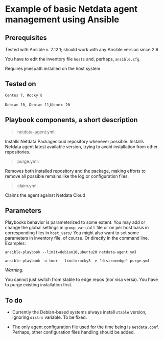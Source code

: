 # Example of basic Netdata agent management using Ansible
## Prerequisites
Tested with Ansible v. 2.12.1; should work with any Ansible version since 2.9

You have to edit the inventory file `hosts` and, perhaps, `ansible.cfg`.

Requires jmespath installed on the host system
## Tested on
`Centos 7, Rocky 8`

`Debian 10, Debian 11`,`Ubuntu 20`

## Playbook components, a short description
> netdata-agent.yml:

Installs Netdata Packagecloud repository whenever possible.
Installs Netdata agent latest available version, trying to avoid installation from other repositories.

> purge.yml:

Removes both installed repository and the package, making efforts to remove all possible remains like the log or configuration files.

> claim.yml:

Claims the agent against Netdata Cloud

## Parameters

Playbooks behavior is parameterized to some extent. You may add or change the global settings in `group_vars/all` file or on per host basis in corresponding files in `host_vars/`
You might also want to set some parameters in inventory file, of course. Or directly in the command line. Examples:

`ansible-playbook --limit=debian10,ubuntu20 netdata-agent.yml`

`ansible-playbook -u toor --limit=rocky8 -e "distro=edge" purge.yml`

*Warning.*

You cannot just switch from stable to edge repos (nor visa versa). You have to purge existing installation first.

## To do
- Currently the Debian-based systems always install `stable` version, ignoring `distro` variable. To be fixed.

- The only agent configuration file used for the time being is `netdata.conf`. Perhaps, other configuration files handling should be added.